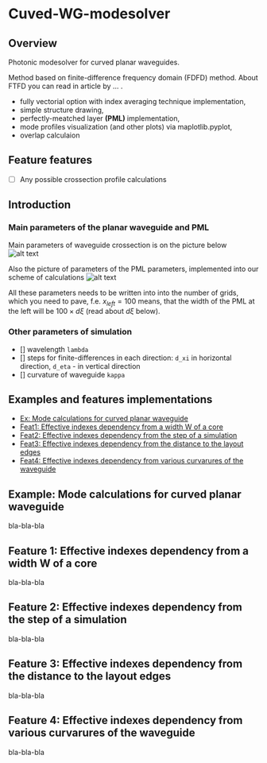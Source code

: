 # Cuved-WG-modesolver
## Overview
Photonic modesolver for curved planar waveguides.

Method based on finite-difference frequency domain (FDFD) method. About FTFD you can read in article by ... . 

- fully vectorial option with index averaging technique implementation,
- simple structure drawing,
- perfectly-meatched layer **(PML)** implementation,
- mode profiles visualization (and other plots) via maplotlib.pyplot,
- overlap calculaion
## Feature features
- [ ] Any possible crossection profile calculations

## Introduction
### Main parameters of the planar waveguide and PML
Main parameters of waveguide crossection is on the picture below
![alt text](D:\Github\rob_solver\fiqures\parameters.png)

Also the picture of parameters of the PML parameters, implemented into our scheme of calculations
![alt text](D:\Github\rob_solver\fiqures\parameters.png)

All these parameters needs to be written into into the number of grids, which you need to pave, f.e. $x_{left} = 100$ means, that the width of the PML at the left will be $100 \times d \xi$ (read about $d \xi$ below).

### Other parameters of simulation
- [] wavelength ``lambda``
- [] steps for finite-differences in each direction: ``d_xi`` in horizontal direction, ``d_eta`` - in vertical direction
- [] curvature of waveguide ``kappa``

## Examples and features implementations
* [Ex: Mode calculations for curved planar waveguide](#example-mode-calculations-for-curved-planar-waveguide)
* [Feat1: Effective indexes dependency from a width W of a core](#feature-1-effective-indexes-dependency-from-a-width-W-of-a-core)
* [Feat2: Effective indexes dependency from the step of a simulation](#feature-2-effective-indexes-dependency-from-a-step-of-simulation)
* [Feat3: Effective indexes dependency from the distance to the layout edges](#feature-3-effective-indexes-dependency-from-the-distance-to-the-layout-edges)
* [Feat4: Effective indexes dependency from various curvarures of the waveguide](#feature-4-effective-indexes-dependency-from-various-curvatures-of-the-waveguide)

## Example: Mode calculations for curved planar waveguide

bla-bla-bla

## Feature 1: Effective indexes dependency from a width W of a core

bla-bla-bla

## Feature 2: Effective indexes dependency from the step of a simulation

bla-bla-bla

## Feature 3: Effective indexes dependency from the distance to the layout edges

bla-bla-bla

## Feature 4: Effective indexes dependency from various curvarures of the waveguide

bla-bla-bla
